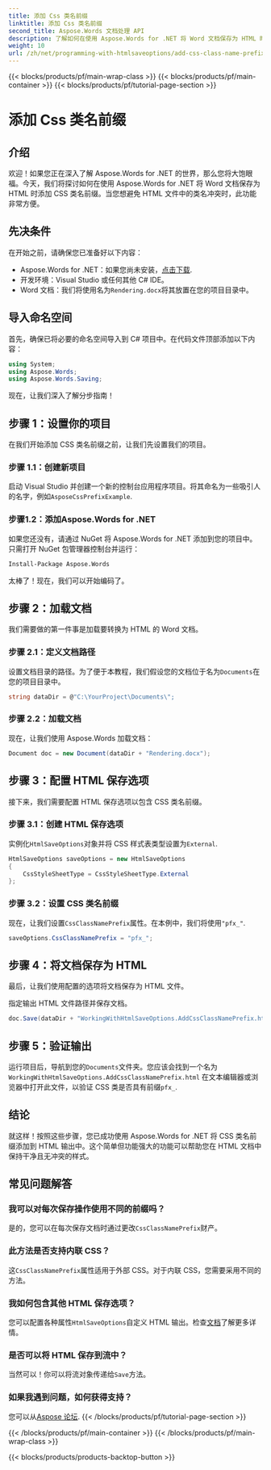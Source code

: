 ```yaml
---
title: 添加 Css 类名前缀
linktitle: 添加 Css 类名前缀
second_title: Aspose.Words 文档处理 API
description: 了解如何在使用 Aspose.Words for .NET 将 Word 文档保存为 HTML 时添加 CSS 类名前缀。其中包括分步指南、代码片段和常见问题解答。
weight: 10
url: /zh/net/programming-with-htmlsaveoptions/add-css-class-name-prefix/
---
```


{{< blocks/products/pf/main-wrap-class >}}
{{< blocks/products/pf/main-container >}}
{{< blocks/products/pf/tutorial-page-section >}}

# 添加 Css 类名前缀

## 介绍

欢迎！如果您正在深入了解 Aspose.Words for .NET 的世界，那么您将大饱眼福。今天，我们将探讨如何在使用 Aspose.Words for .NET 将 Word 文档保存为 HTML 时添加 CSS 类名前缀。当您想避免 HTML 文件中的类名冲突时，此功能非常方便。

## 先决条件

在开始之前，请确保您已准备好以下内容：

-  Aspose.Words for .NET：如果您尚未安装，[点击下载](https://releases.aspose.com/words/net/).
- 开发环境：Visual Studio 或任何其他 C# IDE。
-  Word 文档：我们将使用名为`Rendering.docx`将其放置在您的项目目录中。

## 导入命名空间

首先，确保已将必要的命名空间导入到 C# 项目中。在代码文件顶部添加以下内容：

```csharp
using System;
using Aspose.Words;
using Aspose.Words.Saving;
```

现在，让我们深入了解分步指南！

## 步骤 1：设置你的项目

在我们开始添加 CSS 类名前缀之前，让我们先设置我们的项目。

### 步骤 1.1：创建新项目

启动 Visual Studio 并创建一个新的控制台应用程序项目。将其命名为一些吸引人的名字，例如`AsposeCssPrefixExample`.

### 步骤1.2：添加Aspose.Words for .NET

如果您还没有，请通过 NuGet 将 Aspose.Words for .NET 添加到您的项目中。只需打开 NuGet 包管理器控制台并运行：

```bash
Install-Package Aspose.Words
```

太棒了！现在，我们可以开始编码了。

## 步骤 2：加载文档

我们需要做的第一件事是加载要转换为 HTML 的 Word 文档。

### 步骤 2.1：定义文档路径

设置文档目录的路径。为了便于本教程，我们假设您的文档位于名为`Documents`在您的项目目录中。

```csharp
string dataDir = @"C:\YourProject\Documents\";
```

### 步骤 2.2：加载文档

现在，让我们使用 Aspose.Words 加载文档：

```csharp
Document doc = new Document(dataDir + "Rendering.docx");
```

## 步骤 3：配置 HTML 保存选项

接下来，我们需要配置 HTML 保存选项以包含 CSS 类名前缀。

### 步骤 3.1：创建 HTML 保存选项

实例化`HtmlSaveOptions`对象并将 CSS 样式表类型设置为`External`.

```csharp
HtmlSaveOptions saveOptions = new HtmlSaveOptions
{
    CssStyleSheetType = CssStyleSheetType.External
};
```

### 步骤 3.2：设置 CSS 类名前缀

现在，让我们设置`CssClassNamePrefix`属性。在本例中，我们将使用`"pfx_"`.

```csharp
saveOptions.CssClassNamePrefix = "pfx_";
```

## 步骤 4：将文档保存为 HTML

最后，让我们使用配置的选项将文档保存为 HTML 文件。


指定输出 HTML 文件路径并保存文档。

```csharp
doc.Save(dataDir + "WorkingWithHtmlSaveOptions.AddCssClassNamePrefix.html", saveOptions);
```

## 步骤 5：验证输出

运行项目后，导航到您的`Documents`文件夹。您应该会找到一个名为`WorkingWithHtmlSaveOptions.AddCssClassNamePrefix.html` 在文本编辑器或浏览器中打开此文件，以验证 CSS 类是否具有前缀`pfx_`.

## 结论

就这样！按照这些步骤，您已成功使用 Aspose.Words for .NET 将 CSS 类名前缀添加到 HTML 输出中。这个简单但功能强大的功能可以帮助您在 HTML 文档中保持干净且无冲突的样式。

## 常见问题解答

### 我可以对每次保存操作使用不同的前缀吗？
是的，您可以在每次保存文档时通过更改`CssClassNamePrefix`财产。

### 此方法是否支持内联 CSS？
这`CssClassNamePrefix`属性适用于外部 CSS。对于内联 CSS，您需要采用不同的方法。

### 我如何包含其他 HTML 保存选项？
您可以配置各种属性`HtmlSaveOptions`自定义 HTML 输出。检查[文档](https://reference.aspose.com/words/net/)了解更多详情。

### 是否可以将 HTML 保存到流中？
当然可以！你可以将流对象传递给`Save`方法。

### 如果我遇到问题，如何获得支持？
您可以从[Aspose 论坛](https://forum.aspose.com/c/words/8).
{{< /blocks/products/pf/tutorial-page-section >}}

{{< /blocks/products/pf/main-container >}}
{{< /blocks/products/pf/main-wrap-class >}}

{{< blocks/products/products-backtop-button >}}
